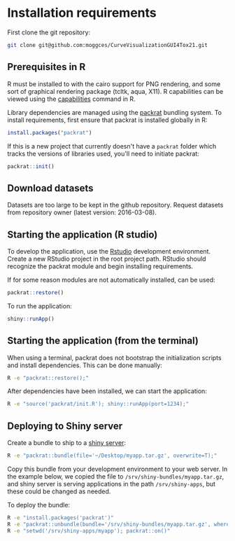 # Installation requirements

First clone the git repository:

```bash
git clone git@github.com:moggces/CurveVisualizationGUI4Tox21.git
```

## Prerequisites in R

R must be installed to with the cairo support for PNG rendering, and some sort
of graphical rendering package (tcltk, aqua, X11). R capabilities can be viewed
using the [capabilities](https://stat.ethz.ch/R-manual/R-devel/library/base/html/capabilities.html)
command in R.

Library dependencies are managed using the [packrat](https://rstudio.github.io/packrat/)
bundling system.  To install requirements, first ensure that packrat is installed
globally in R:

```R
install.packages("packrat")
```

If this is a new project that currently doesn't have a `packrat` folder which
tracks the versions of libraries used, you'll need to initiate packrat:

```R
packrat::init()
```

## Download datasets

Datasets are too large to be kept in the github repository. Request datasets
from repository owner (latest version: 2016-03-08).

## Starting the application (R studio)

To develop the application, use the [Rstudio](https://www.rstudio.com/)
development environment. Create a new RStudio project in the root project path.
RStudio should recognize the packrat module and begin installing requirements.

If for some reason modules are not automatically installed, can be used:

```R
packrat::restore()
```

To run the application:

```R
shiny::runApp()
```

## Starting the application (from the terminal)

When using a terminal, packrat does not bootstrap the initialization scripts
and install dependencies. This can be done manually:

```bash
R -e "packrat::restore();"
```

After dependencies have been installed, we can start the application:

```bash
R -e "source('packrat/init.R'); shiny::runApp(port=1234);"
```

## Deploying to Shiny server

Create a bundle to ship to a [shiny server](https://www.rstudio.com/products/shiny/shiny-server/):

```bash
R -e "packrat::bundle(file='~/Desktop/myapp.tar.gz', overwrite=T);"
```

Copy this bundle from your development environment to your web server. In the
example below, we copied the file to `/srv/shiny-bundles/myapp.tar.gz`, and
shiny server is serving applications in the path `/srv/shiny-apps`,
but these could be changed as needed.

To deploy the bundle:

```bash
R -e "install.packages('packrat')"
R -e "packrat::unbundle(bundle='/srv/shiny-bundles/myapp.tar.gz', where='/srv/shiny-apps')"
R -e "setwd('/srv/shiny-apps/myapp'); packrat::on()"
```
